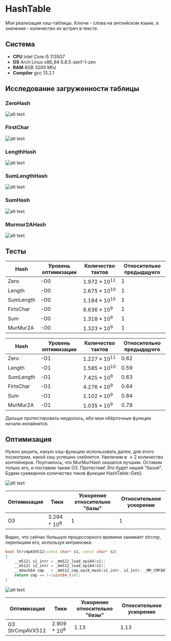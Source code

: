 # HashTable
Моя реализация хэш-таблицы. Ключи - слова на английском языке,
а значения - количество их встреч в тексте.

## Система
- **CPU** Intel Core i5 1135G7
- **OS** Arch Linux x86_64 6.8.5-zen1-1-zen
- **RAM** 8GB 3200 Mhz
- **Compiler** gcc 13.2.1

## Исследование загруженности таблицы

### ZeroHash
![alt text](Containers/ContainersZero.csvgraph.png)

### FirstChar
![alt text](Containers/ContainersFirstChar.csvgraph.png)

### LengthHash
![alt text](Containers/ContainersLength.csvgraph.png)

### SumLengthHash
![alt text](Containers/ContainersSumLength.csvgraph.png)

### SumHash
![alt text](Containers/ContainersSum.csvgraph.png)

### Murmur2AHash
![alt text](Containers/ContainersUtils.csvgraph.png)

## Тесты

|Hash        | Уровень оптимизации | Количество тактов | Относительно предыдщуего |
|------------|---------------------|-------------------|--------------------------|
| Zero       | -O0                 |$1.972 * 10^{11}$  | $1$                      |
| Length     | -O0                 |$2.675 * 10^{10}$  | $1$                      |
| SumLength  | -O0                 |$1.184 * 10^{10}$  | $1$                      |
| FirtsChar  | -O0                 |$6.636 * 10^{ 9}$  | $1$                      |
| Sum        | -O0                 |$1.318 * 10^{ 9}$  | $1$                      |
| MurMur2A   | -O0                 |$1.323 * 10^{ 9}$  | $1$                      |

|Hash        | Уровень оптимизации | Количество тактов | Относительно предыдщуего |
|------------|---------------------|-------------------|--------------------------|
| Zero       | -O1                 |$1.227 * 10^{11}$  | $0.62$                   |
| Length     | -O1                 |$1.585 * 10^{10}$  | $0.59$                   |
| SumLength  | -O1                 |$7.425 * 10^{ 9}$  | $0.63$                   |
| FirtsChar  | -O1                 |$4.276 * 10^{ 9}$  | $0.64$                   |
| Sum        | -O1                 |$1.102 * 10^{ 9}$  | $0.84$                   |
| MurMur2A   | -O1                 |$1.035 * 10^{ 9}$  | $0.78$                   |

Дальше протестировать неудолось, ибо мои обёрточные функции начали инлайнится.

## Оптимизация

Нужно решить, какую хэш-функцию использовать далее, для этого посмотрим, какой хэш
успешно скейлится. Увеличим в $\approx 2$ количество контейнеров. Поулчилось, что
MurMurHash оказался лучшим. Оставим только его, и поставим также O3. Протестим!
Это будет нашей "базой". Будем суммарное количество тиков функции HashTable::Get().

![alt text](img/O3_5113.png)

| Оптимизация       | Тики             | Ускорение относительно "базы" | Относительное ускорение |
|-------------------|------------------|-------------------------------|-------------------------|
| O3                | $3.294 * 10^{8}$ | 1                             | 1                       |

Видно, что сейчас большую процессорного времени занимает strcmp, перепишем его, используя интринсики.

```c++
bool StrcmpAVX512(const char* s1, const char* s2)
{
    __m512i s1_intr = _mm512_load_epi64(s1);
    __m512i s2_intr = _mm512_load_epi64(s2);
    __mmask64 cmp   = _mm512_cmp_epi8_mask(s1_intr, s2_intr, _MM_CMPINT_EQ);
    return cmp == (~(uint64_t)0);
}
```

![alt text](img/O3_5113_StrcmpAVX512.png)

| Оптимизация       | Тики             | Ускорение относительно "базы" | Относительное ускорение |
|-------------------|------------------|-------------------------------|-------------------------|
| O3 StrCmpAVX512   | $2.909 * 10^{8}$ | 1.13                          | 1.13                    |

